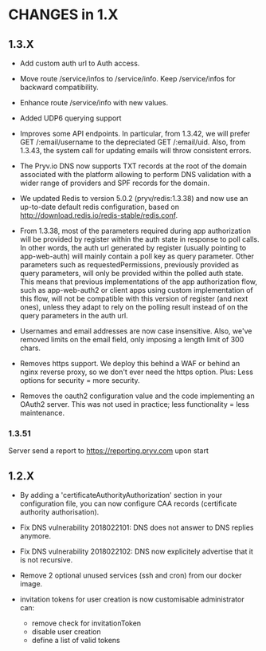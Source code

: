 # CHANGES in 1.X

## 1.3.X
- Add custom auth url to Auth access.
- Move route /service/infos to /service/info. Keep /service/infos for backward compatibility.
- Enhance route /service/info with new values.

- Added UDP6 querying support 

- Improves some API endpoints. In particular, from 1.3.42, we will prefer GET /:email/username to the depreciated GET /:email/uid. Also, from 1.3.43, the system call for updating emails will throw consistent errors.

- The Pryv.io DNS now supports TXT records at the root of the domain associated with the platform allowing to perform DNS validation with a wider range of providers and SPF records for the domain.

- We updated Redis to version 5.0.2 (pryv/redis:1.3.38) and now use an up-to-date default redis configuration, based on http://download.redis.io/redis-stable/redis.conf.

- From 1.3.38, most of the parameters required during app authorization will be provided by register within the auth state in response to poll calls. In other words, the auth url generated by register (usually pointing to app-web-auth) will mainly contain a poll key as query parameter. Other parameters such as requestedPermissions, previously provided as query parameters, will only be provided within the polled auth state. This means that previous implementations of the app authorization flow, such as app-web-auth2 or client apps using custom implementation of this flow, will not be compatible with this version of register (and next ones), unless they adapt to rely on the polling result instead of on the query parameters in the auth url.

- Usernames and email addresses are now case insensitive. Also, we've removed 
  limits on the email field, only imposing a length limit of 300 chars. 

- Removes https support. We deploy this behind a WAF or behind an nginx reverse
  proxy, so we don't ever need the https option. Plus: Less options for security
  = more security. 

- Removes the oauth2 configuration value and the code implementing an OAuth2 
  server. This was not used in practice; less functionality = less maintenance. 

### 1.3.51
Server send a report to https://reporting.pryv.com upon start

## 1.2.X

- By adding a 'certificateAuthorityAuthorization' section in your configuration 
  file, you can now configure CAA records (certificate authority authorisation).

- Fix DNS vulnerability 2018022101: DNS does not answer to DNS replies anymore.

- Fix DNS vulnerability 2018022102: DNS now explicitely advertise that it is not recursive.

- Remove 2 optional unused services (ssh and cron) from our docker image.

- invitation tokens for user creation is now customisable administrator can:
  - remove check for invitationToken
  - disable user creation
  - define a list of valid tokens
